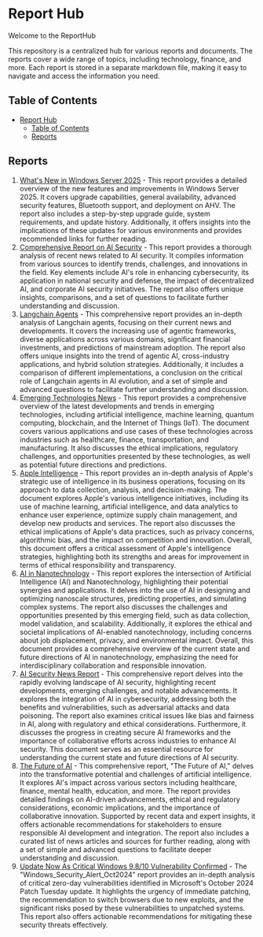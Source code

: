 # Report Hub

Welcome to the ReportHub

This repository is a centralized hub for various reports and documents. The reports cover a wide range of topics, including technology, finance, and more. Each report is stored in a separate markdown file, making it easy to navigate and access the information you need.

## Table of Contents

- [Report Hub](#report-hub)
  - [Table of Contents](#table-of-contents)
  - [Reports](#reports)

## Reports

1. [What's New in Windows Server 2025](./reports/WhatsNewWindowsServer2025.md) - This report provides a detailed overview of the new features and improvements in Windows Server 2025. It covers upgrade capabilities, general availability, advanced security features, Bluetooth support, and deployment on AHV. The report also includes a step-by-step upgrade guide, system requirements, and update history. Additionally, it offers insights into the implications of these updates for various environments and provides recommended links for further reading.
2. [Comprehensive Report on AI Security](./reports/ComprehensiveReportonAISecurity_2024-11-04_21-32-44.md) - This report provides a thorough analysis of recent news related to AI security. It compiles information from various sources to identify trends, challenges, and innovations in the field. Key elements include AI's role in enhancing cybersecurity, its application in national security and defense, the impact of decentralized AI, and corporate AI security initiatives. The report also offers unique insights, comparisons, and a set of questions to facilitate further understanding and discussion.
3. [Langchain Agents](./reports/LangchainAgents_2024-11-04_21-16-22.md) - This comprehensive report provides an in-depth analysis of Langchain agents, focusing on their current news and developments. It covers the increasing use of agentic frameworks, diverse applications across various domains, significant financial investments, and predictions of mainstream adoption. The report also offers unique insights into the trend of agentic AI, cross-industry applications, and hybrid solution strategies. Additionally, it includes a comparison of different implementations, a conclusion on the critical role of Langchain agents in AI evolution, and a set of simple and advanced questions to facilitate further understanding and discussion.
4. [Emerging Technologies News](./reports/Emerging%20Technologies%20News_2024-10-26_16-12-21.md) - This report provides a comprehensive overview of the latest developments and trends in emerging technologies, including artificial intelligence, machine learning, quantum computing, blockchain, and the Internet of Things (IoT). The document covers various applications and use cases of these technologies across industries such as healthcare, finance, transportation, and manufacturing. It also discusses the ethical implications, regulatory challenges, and opportunities presented by these technologies, as well as potential future directions and predictions.
5. [Apple Intelligence](./reports/Apple%20Intelligence_2024-10-25_20-50-32.md) - This report provides an in-depth analysis of Apple's strategic use of intelligence in its business operations, focusing on its approach to data collection, analysis, and decision-making. The document explores Apple's various intelligence initiatives, including its use of machine learning, artificial intelligence, and data analytics to enhance user experience, optimize supply chain management, and develop new products and services. The report also discusses the ethical implications of Apple's data practices, such as privacy concerns, algorithmic bias, and the impact on competition and innovation. Overall, this document offers a critical assessment of Apple's intelligence strategies, highlighting both its strengths and areas for improvement in terms of ethical responsibility and transparency.
6. [AI in Nanotechnology](./reports/AI%20in%20Nanotechnology_2024-10-26_15-44-05.md) - This report explores the intersection of Artificial Intelligence (AI) and Nanotechnology, highlighting their potential synergies and applications. It delves into the use of AI in designing and optimizing nanoscale structures, predicting properties, and simulating complex systems. The report also discusses the challenges and opportunities presented by this emerging field, such as data collection, model validation, and scalability. Additionally, it explores the ethical and societal implications of AI-enabled nanotechnology, including concerns about job displacement, privacy, and environmental impact. Overall, this document provides a comprehensive overview of the current state and future directions of AI in nanotechnology, emphasizing the need for interdisciplinary collaboration and responsible innovation.
7. [AI Security News Report](./reports/AI_Security_Challenges_and_Advancements.md) - This comprehensive report delves into the rapidly evolving landscape of AI security, highlighting recent developments, emerging challenges, and notable advancements. It explores the integration of AI in cybersecurity, addressing both the benefits and vulnerabilities, such as adversarial attacks and data poisoning. The report also examines critical issues like bias and fairness in AI, along with regulatory and ethical considerations. Furthermore, it discusses the progress in creating secure AI frameworks and the importance of collaborative efforts across industries to enhance AI security. This document serves as an essential resource for understanding the current state and future directions of AI security.
8. [The Future of AI](./reports/Future_of_AI.md) - This comprehensive report, "The Future of AI," delves into the transformative potential and challenges of artificial intelligence. It explores AI's impact across various sectors including healthcare, finance, mental health, education, and more. The report provides detailed findings on AI-driven advancements, ethical and regulatory considerations, economic implications, and the importance of collaborative innovation. Supported by recent data and expert insights, it offers actionable recommendations for stakeholders to ensure responsible AI development and integration. The report also includes a curated list of news articles and sources for further reading, along with a set of simple and advanced questions to facilitate deeper understanding and discussion.
9. [Update Now As Critical Windows 9.8/10 Vulnerability Confirmed](./reports/Windows_Security_Alert_Oct2024.md) - The "Windows_Security_Alert_Oct2024" report provides an in-depth analysis of critical zero-day vulnerabilities identified in Microsoft's October 2024 Patch Tuesday update. It highlights the urgency of immediate patching, the recommendation to switch browsers due to new exploits, and the significant risks posed by these vulnerabilities to unpatched systems. This report also offers actionable recommendations for mitigating these security threats effectively.
